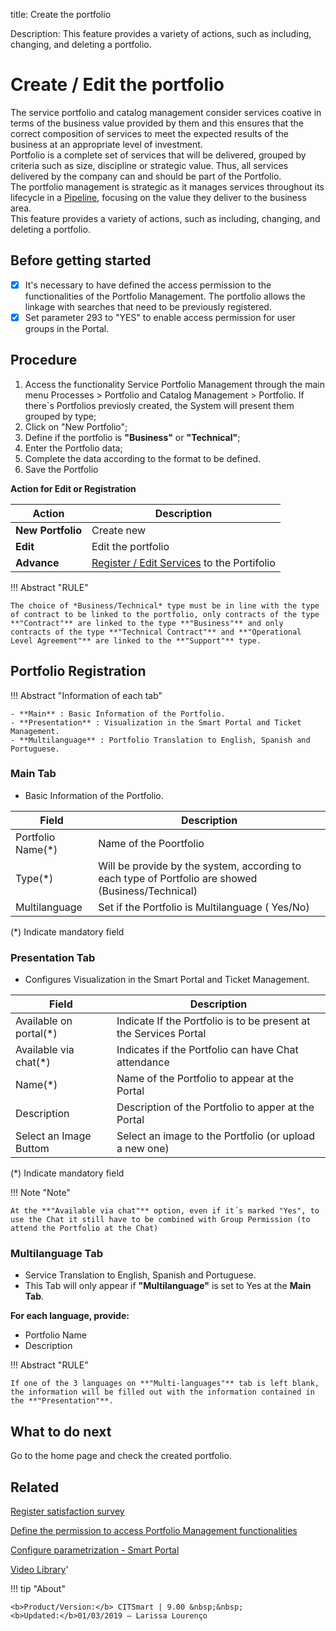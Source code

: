 title: Create the portfolio

Description: This feature provides a variety of actions, such as including, changing, and deleting a portfolio.

# Create / Edit the portfolio

The service portfolio and catalog management consider services coative in terms of the business value provided by them and this ensures that the correct composition of services to meet the expected results of the business at an appropriate level of investment.  
Portfolio is a complete set of services that will be delivered, grouped by criteria such as size, discipline or strategic value. Thus, all services delivered by the company can and should be part of the Portfolio.  
The portfolio management is strategic as it manages services throughout its lifecycle in a [Pipeline](/en-us/citsmart-platform-9/processes/portfolio-and-catalog/use/pipeline.html), focusing on the value they deliver to the business area.  
This feature provides a variety of actions, such as including, changing, and deleting a portfolio.

## Before getting started

-   [X] It's necessary to have defined the access permission to the functionalities of the Portfolio Management. The portfolio allows the linkage with searches that need to be previously registered.  
-   [X] Set parameter 293 to "YES" to enable access permission for user groups in the Portal.

## Procedure

1.  Access the functionality Service Portfolio Management through the main menu Processes \> Portfolio and Catalog Management \> Portfolio. If there´s Portfolios previosly created, the System will present them grouped by type;  
2.  Click on "New Portfolio";  
3.  Define if the portfolio is **"Business"** or **"Technical"**;  
4.  Enter the Portfolio data;  
5.  Complete the data according to the format to be defined.  
6. Save the Portfolio

 **Action for Edit or Registration**

| Action             | Description                                |
|--------------------|--------------------------------------------|
| **New Portfolio**  | Create new                                 |
| **Edit**           | Edit the portfolio                         |
| **Advance**        | [Register / Edit Services](/en-us/citsmart-platform-9/processes/portfolio-and-catalog/use/register-a-service.html)   to the Portifolio |

!!! Abstract "RULE"

    The choice of *Business/Technical* type must be in line with the type of contract to be linked to the portfolio, only contracts of the type **"Contract"** are linked to the type **"Business"** and only contracts of the type **"Technical Contract"** and **"Operational Level Agreement"** are linked to the **"Support"** type.
 
## Portfolio Registration 

!!! Abstract "Information of each tab"
  
    - **Main** : Basic Information of the Portfolio.  
    - **Presentation** : Visualization in the Smart Portal and Ticket Management.
    - **Multilanguage** : Portfolio Translation to English, Spanish and Portuguese.

### Main Tab 
-   Basic Information of the Portfolio.

| Field                                     | Description                                                       |
|-------------------------------------------|-------------------------------------------------------------------|
| Portfolio Name(\*)                        | Name of the Poortfolio                                            |
| Type(\*)                                  | Will be provide  by the system, according to each type of Portfolio are showed (Business/Technical)                    |
| Multilanguage                             | Set if the Portfolio is Multilanguage ( Yes/No)                   |

(*) Indicate mandatory field

### Presentation Tab 
-   Configures Visualization in the Smart Portal and Ticket Management.

| Field                                        | Description                                                             |
|----------------------------------------------|-------------------------------------------------------------------------|
| Available on portal(\*)                      | Indicate If the Portfolio is to be present at the Services Portal       |
| Available via chat(\*)                       | Indicates if the Portfolio can have Chat attendance                     |
| Name(\*)                                     | Name of the Portfolio to appear at the Portal                           |
| Description                                  | Description of the Portfolio to apper at the Portal                     |
| Select an Image Buttom                       | Select an image to the Portfolio (or upload a new one)                  |

(*) Indicate mandatory field

!!! Note "Note"

    At the **"Available via chat"** option, even if it´s marked "Yes", to use the Chat it still have to be combined with Group Permission (to attend the Portfolio at the Chat) 

### Multilanguage Tab
-   Service Translation to English, Spanish and Portuguese.  
-   This Tab will only appear if **"Multilanguage"** is set to Yes at the **Main Tab**.

**For each language, provide:**  
-   Portfolio Name  
-   Description

!!! Abstract "RULE"

    If one of the 3 languages on **"Multi-languages"** tab is left blank, the information will be filled out with the information contained in the **"Presentation"**.
    
## What to do next

Go to the home page and check the created portfolio.


Related
-----------

[Register satisfaction survey](/en-us/citsmart-platform-9/processes/portfolio-and-catalog/configuration/register-satisfaction-survey.html)

[Define the permission to access Portfolio Management functionalities](/en-us/citsmart-platform-9/initial-settings/access-settings/profile/portfolio-management.html)

[Configure parametrization - Smart Portal](/en-us/citsmart-platform-9/platform-administration/parameters-list/configure-parametrization-smart-portal.html)

<i class='fa fa-youtube-play  fa-2x' style='color:#97ce17;vertical-align: middle;'> </i> [Video Library](https://www.youtube.com/playlist?list=PLB5qK2uzf2RNx1eXRaihDR_bxXjGhgFut)'

!!! tip "About"

    <b>Product/Version:</b> CITSmart | 9.00 &nbsp;&nbsp;
    <b>Updated:</b>01/03/2019 – Larissa Lourenço

